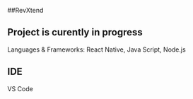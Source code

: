 ##RevXtend

## Project is curently in progress

Languages & Frameworks: React Native, Java Script, Node.js

## IDE
VS Code
 
